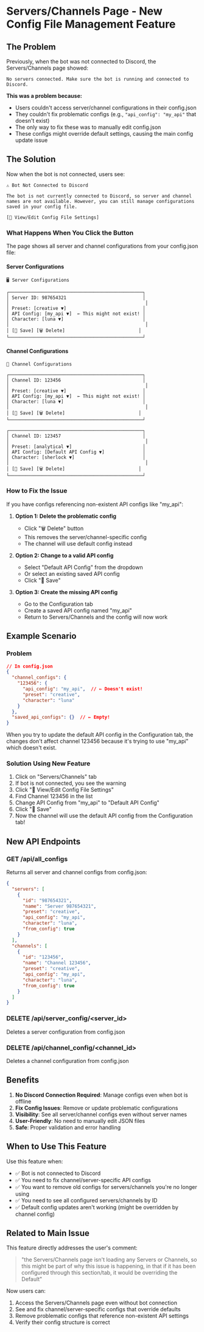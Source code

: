 # Servers/Channels Page - New Config File Management Feature

## The Problem

Previously, when the bot was not connected to Discord, the Servers/Channels page showed:

```
No servers connected. Make sure the bot is running and connected to Discord.
```

**This was a problem because:**
- Users couldn't access server/channel configurations in their config.json
- They couldn't fix problematic configs (e.g., `"api_config": "my_api"` that doesn't exist)
- The only way to fix these was to manually edit config.json
- These configs might override default settings, causing the main config update issue

## The Solution

Now when the bot is not connected, users see:

```
⚠️ Bot Not Connected to Discord

The bot is not currently connected to Discord, so server and channel 
names are not available. However, you can still manage configurations 
saved in your config file.

[📁 View/Edit Config File Settings]
```

### What Happens When You Click the Button

The page shows all server and channel configurations from your config.json file:

#### Server Configurations
```
🖥️ Server Configurations

┌─────────────────────────────────────────────────┐
│ Server ID: 987654321                            │
│                                                  │
│ Preset: [creative ▼]                            │
│ API Config: [my_api ▼]  ← This might not exist! │
│ Character: [luna ▼]                             │
│                                                  │
│ [💾 Save] [🗑️ Delete]                           │
└─────────────────────────────────────────────────┘
```

#### Channel Configurations
```
💬 Channel Configurations

┌─────────────────────────────────────────────────┐
│ Channel ID: 123456                              │
│                                                  │
│ Preset: [creative ▼]                            │
│ API Config: [my_api ▼]  ← This might not exist! │
│ Character: [luna ▼]                             │
│                                                  │
│ [💾 Save] [🗑️ Delete]                           │
└─────────────────────────────────────────────────┘

┌─────────────────────────────────────────────────┐
│ Channel ID: 123457                              │
│                                                  │
│ Preset: [analytical ▼]                          │
│ API Config: [Default API Config ▼]              │
│ Character: [sherlock ▼]                         │
│                                                  │
│ [💾 Save] [🗑️ Delete]                           │
└─────────────────────────────────────────────────┘
```

### How to Fix the Issue

If you have configs referencing non-existent API configs like "my_api":

1. **Option 1: Delete the problematic config**
   - Click "🗑️ Delete" button
   - This removes the server/channel-specific config
   - The channel will use default config instead

2. **Option 2: Change to a valid API config**
   - Select "Default API Config" from the dropdown
   - Or select an existing saved API config
   - Click "💾 Save"

3. **Option 3: Create the missing API config**
   - Go to the Configuration tab
   - Create a saved API config named "my_api"
   - Return to Servers/Channels and the config will now work

## Example Scenario

### Problem
```json
// In config.json
{
  "channel_configs": {
    "123456": {
      "api_config": "my_api",  // ← Doesn't exist!
      "preset": "creative",
      "character": "luna"
    }
  },
  "saved_api_configs": {}  // ← Empty!
}
```

When you try to update the default API config in the Configuration tab, the changes don't affect channel 123456 because it's trying to use "my_api" which doesn't exist.

### Solution Using New Feature

1. Click on "Servers/Channels" tab
2. If bot is not connected, you see the warning
3. Click "📁 View/Edit Config File Settings"
4. Find Channel 123456 in the list
5. Change API Config from "my_api" to "Default API Config"
6. Click "💾 Save"
7. Now the channel will use the default API config from the Configuration tab!

## New API Endpoints

### GET /api/all_configs
Returns all server and channel configs from config.json:
```json
{
  "servers": [
    {
      "id": "987654321",
      "name": "Server 987654321",
      "preset": "creative",
      "api_config": "my_api",
      "character": "luna",
      "from_config": true
    }
  ],
  "channels": [
    {
      "id": "123456",
      "name": "Channel 123456",
      "preset": "creative",
      "api_config": "my_api",
      "character": "luna",
      "from_config": true
    }
  ]
}
```

### DELETE /api/server_config/<server_id>
Deletes a server configuration from config.json

### DELETE /api/channel_config/<channel_id>
Deletes a channel configuration from config.json

## Benefits

1. **No Discord Connection Required**: Manage configs even when bot is offline
2. **Fix Config Issues**: Remove or update problematic configurations
3. **Visibility**: See all server/channel configs even without server names
4. **User-Friendly**: No need to manually edit JSON files
5. **Safe**: Proper validation and error handling

## When to Use This Feature

Use this feature when:
- ✅ Bot is not connected to Discord
- ✅ You need to fix channel/server-specific API configs
- ✅ You want to remove old configs for servers/channels you're no longer using
- ✅ You need to see all configured servers/channels by ID
- ✅ Default config updates aren't working (might be overridden by channel config)

## Related to Main Issue

This feature directly addresses the user's comment:
> "the Servers/Channels page isn't loading any Servers or Channels, so this might be part of why this issue is happening, in that if it has been configured through this section/tab, it would be overriding the Default"

Now users can:
1. Access the Servers/Channels page even without bot connection
2. See and fix channel/server-specific configs that override defaults
3. Remove problematic configs that reference non-existent API settings
4. Verify their config structure is correct
